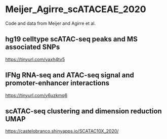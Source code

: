 # Meijer_Agirre_scATACEAE_2020
Code and data from Meijer and Agirre et al. 

## hg19 celltype scATAC-seq peaks and MS associated SNPs

https://tinyurl.com/yaxh4tv5

## IFNg RNA-seq and ATAC-seq signal and promoter-enhancer interactions

https://tinyurl.com/y6uzkmq6

## scATAC-seq clustering and dimension reduction UMAP

https://castelobranco.shinyapps.io/SCATAC10X_2020/
